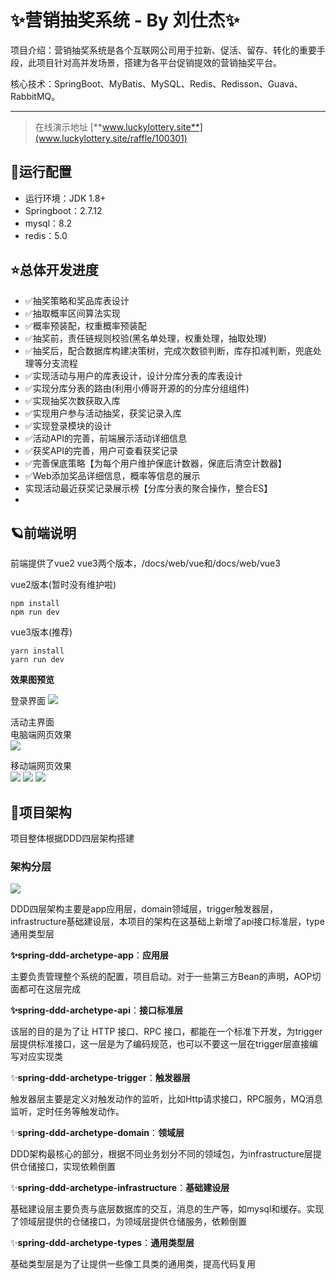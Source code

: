 # ✨营销抽奖系统 - By 刘仕杰✨

项目介绍：营销抽奖系统是各个互联网公司用于拉新、促活、留存、转化的重要手段，此项目针对高并发场景，搭建为各平台促销提效的营销抽奖平台。

核心技术：SpringBoot、MyBatis、MySQL、Redis、Redisson、Guava、RabbitMQ。

---

>在线演示地址 [**www.luckylottery.site**](www.luckylottery.site/raffle/100301)

## 💫运行配置

- 运行环境：JDK 1.8+
- Springboot：2.7.12
- mysql：8.2
- redis：5.0

## ⭐总体开发进度

- ✅抽奖策略和奖品库表设计
- ✅抽取概率区间算法实现
- ✅概率预装配，权重概率预装配
- ✅抽奖前，责任链规则校验(黑名单处理，权重处理，抽取处理)
- ✅抽奖后，配合数据库构建决策树，完成次数锁判断，库存扣减判断，兜底处理等分支流程
- ✅实现活动与用户的库表设计，设计分库分表的库表设计
- ✅实现分库分表的路由(利用小傅哥开源的的分库分组组件)
- ✅实现抽奖次数获取入库
- ✅实现用户参与活动抽奖，获奖记录入库
- ✅实现登录模块的设计
- ✅活动API的完善，前端展示活动详细信息
- ✅获奖API的完善，用户可查看获奖记录
- ✅完善保底策略【为每个用户维护保底计数器，保底后清空计数器】
- ✅Web添加奖品详细信息，概率等信息的展示
- 实现活动最近获奖记录展示榜【分库分表的聚合操作，整合ES】
- 

## 🪐前端说明

前端提供了vue2 vue3两个版本，/docs/web/vue和/docs/web/vue3

vue2版本(暂时没有维护啦)

```
npm install
npm run dev
```

vue3版本(推荐)

```
yarn install
yarn run dev
```

**效果图预览**

登录界面
![](https://img-blog.csdnimg.cn/direct/7f313b52a7b043ccb0f87ac639aaee44.png)  

活动主界面  
电脑端网页效果  
![](https://img-blog.csdnimg.cn/direct/7de9e313b6714ff295a3b84f5f587e09.png)  

移动端网页效果  
![](https://img-blog.csdnimg.cn/direct/385be76b39504e6a8411452edbd96baf.png)
![](https://img-blog.csdnimg.cn/direct/4cff95ebde68493699ad38a0a8aedf96.png)
![](https://img-blog.csdnimg.cn/direct/f0ae21b949b348b789c4ce72013bb89c.png)  


## 🫧项目架构

项目整体根据DDD四层架构搭建

### 架构分层

![](https://img-blog.csdnimg.cn/direct/e367e120dc7543d385f518fd5ff67267.png)

DDD四层架构主要是app应用层，domain领域层，trigger触发器层，infrastructure基础建设层，本项目的架构在这基础上新增了api接口标准层，type通用类型层

**✨spring-ddd-archetype-app**：**应用层**

主要负责管理整个系统的配置，项目启动。对于一些第三方Bean的声明，AOP切面都可在这层完成

**✨spring-ddd-archetype-api**：**接口标准层**

该层的目的是为了让 HTTP 接口、RPC 接口，都能在一个标准下开发，为trigger层提供标准接口，这一层是为了编码规范，也可以不要这一层在trigger层直接编写对应实现类

✨**spring-ddd-archetype-trigger**：**触发器层**

触发器层主要是定义对触发动作的监听，比如Http请求接口，RPC服务，MQ消息监听，定时任务等触发动作。

✨**spring-ddd-archetype-domain**：**领域层**

DDD架构最核心的部分，根据不同业务划分不同的领域包，为infrastructure层提供仓储接口，实现依赖倒置

✨**spring-ddd-archetype-infrastructure**：**基础建设层**

基础建设层主要负责与底层数据库的交互，消息的生产等，如mysql和缓存。实现了领域层提供的仓储接口，为领域层提供仓储服务，依赖倒置

✨**spring-ddd-archetype-types**：**通用类型层**

基础类型层是为了让提供一些像工具类的通用类，提高代码复用

